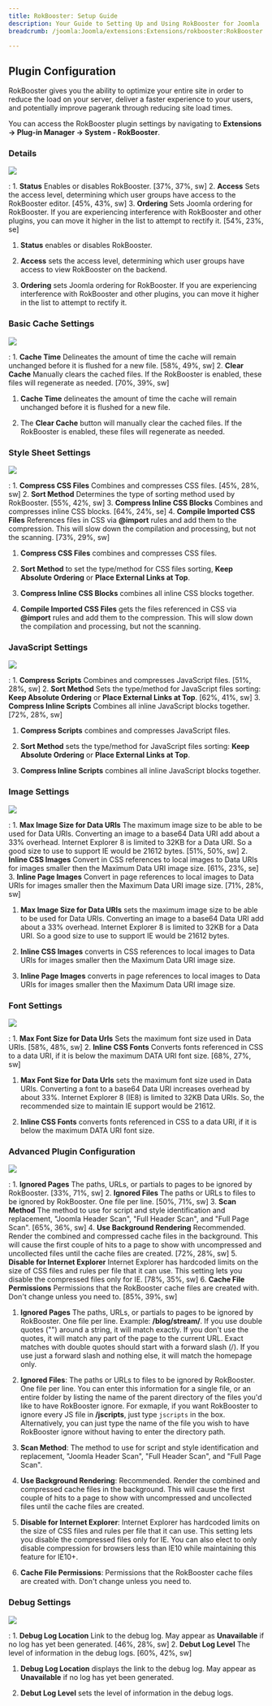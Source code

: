 ```yaml
---
title: RokBooster: Setup Guide
description: Your Guide to Setting Up and Using RokBooster for Joomla
breadcrumb: /joomla:Joomla/extensions:Extensions/rokbooster:RokBooster

---
```


Plugin Configuration
-----

RokBooster gives you the ability to optimize your entire site in order to reduce the load on your server, deliver a faster experience to your users, and potentially improve pagerank through reducing site load times.

You can access the RokBooster plugin settings by navigating to **Extensions → Plug-in Manager → System - RokBooster**. 

### Details
![][rokbooster_setup_8]

:   1. **Status** Enables or disables RokBooster. [37%, 37%, sw]
    2. **Access** Sets the access level, determining which user groups have access to the RokBooster editor. [45%, 43%, sw]
    3. **Ordering** Sets Joomla ordering for RokBooster. If you are experiencing interference with RokBooster and other plugins, you can move it higher in the list to attempt to rectify it. [54%, 23%, se]

1. **Status** enables or disables RokBooster.

2. **Access** sets the access level, determining which user groups have access to view RokBooster on the backend.

3. **Ordering** sets Joomla ordering for RokBooster. If you are experiencing interference with RokBooster and other plugins, you can move it higher in the list to attempt to rectify it.

### Basic Cache Settings
![][rokbooster_setup_1]

:   1. **Cache Time** Delineates the amount of time the cache will remain unchanged before it is flushed for a new file.  [58%, 49%, sw]
    2. **Clear Cache** Manually clears the cached files. If the RokBooster is enabled, these files will regenerate as needed. [70%, 39%, sw]

1. **Cache Time** delineates the amount of time the cache will remain unchanged before it is flushed for a new file.

2. The **Clear Cache** button will manually clear the cached files. If the RokBooster is enabled, these files will regenerate as needed.

### Style Sheet Settings
![][rokbooster_setup_2]

:   1. **Compress CSS Files** Combines and compresses CSS files. [45%, 28%, sw]
    2. **Sort Method** Determines the type of sorting method used by RokBooster. [55%, 42%, sw]
    3. **Compress Inline CSS Blocks** Combines and compresses inline CSS blocks. [64%, 24%, se]
    4. **Compile Imported CSS Files** References files in CSS via **@import** rules and add them to the compression. This will slow down the compilation and processing, but not the scanning. [73%, 29%, sw]

1. **Compress CSS Files** combines and compresses CSS files.

2. **Sort Method** to set the type/method for CSS files sorting, **Keep Absolute Ordering** or **Place External Links at Top**.

3. **Compress Inline CSS Blocks** combines all inline CSS blocks together.

4. **Compile Imported CSS Files** gets the files referenced in CSS via **@import** rules and add them to the compression. This will slow down the compilation and processing, but not the scanning.

### JavaScript Settings
![][rokbooster_setup_3]

:   1. **Compress Scripts** Combines and compresses JavaScript files. [51%, 28%, sw]
    2. **Sort Method** Sets the type/method for JavaScript files sorting: **Keep Absolute Ordering** or **Place External Links at Top**. [62%, 41%, sw]
    3. **Compress Inline Scripts** Combines all inline JavaScript blocks together. [72%, 28%, sw]

1. **Compress Scripts** combines and compresses JavaScript files.

2. **Sort Method** sets the type/method for JavaScript files sorting: **Keep Absolute Ordering** or **Place External Links at Top**.

3. **Compress Inline Scripts** combines all inline JavaScript blocks together.

### Image Settings
![][rokbooster_setup_4]

:   1. **Max Image Size for Data URIs** The maximum image size to be able to be used for Data URIs. Converting an image to a base64 Data URI add about a 33% overhead. Internet Explorer 8 is limited to 32KB for a Data URI. So a good size to use to support IE would be 21612 bytes.  [51%, 50%, sw]
    2. **Inline CSS Images** Convert in CSS references to local images to Data URIs for images smaller then the Maximum Data URI image size.  [61%, 23%, se]
    3. **Inline Page Images** Convert in page references to local images to Data URIs for images smaller then the Maximum Data URI image size.  [71%, 28%, sw]

1. **Max Image Size for Data URIs** sets the maximum image size to be able to be used for Data URIs. Converting an image to a base64 Data URI add about a 33% overhead. Internet Explorer 8 is limited to 32KB for a Data URI. So a good size to use to support IE would be 21612 bytes.

2. **Inline CSS Images** converts in CSS references to local images to Data URIs for images smaller then the Maximum Data URI image size.

3. **Inline Page Images** converts in page references to local images to Data URIs for images smaller then the Maximum Data URI image size.

### Font Settings
![][rokbooster_setup_5]

:   1. **Max Font Size for Data Urls** Sets the maximum font size used in Data URIs. [58%, 48%, sw]
    2. **Inline CSS Fonts** Converts fonts referenced in CSS to a data URI, if it is below the maximum DATA URI font size. [68%, 27%, sw]

1. **Max Font Size for Data Urls** sets the maximum font size used in Data URIs. Converting a font to a base64 Data URI increases overhead by about 33%. Internet Explorer 8 (IE8) is limited to 32KB Data URIs. So, the recommended size to maintain IE support would be 21612.

2. **Inline CSS Fonts** converts fonts referenced in CSS to a data URI, if it is below the maximum DATA URI font size.

### Advanced Plugin Configuration
![][rokbooster_setup_6]

:   1. **Ignored Pages** The paths, URLs, or partials to pages to be ignored by RokBooster. [33%, 71%, sw]
    2. **Ignored Files** The paths or URLs to files to be ignored by RokBooster. One file per line.  [50%, 71%, sw]
    3. **Scan Method** The method to use for script and style identification and replacement, "Joomla Header Scan", "Full Header Scan", and "Full Page Scan".  [65%, 36%, sw]
    4. **Use Background Rendering** Recommended. Render the combined and compressed cache files in the background. This will cause the first couple of hits to a page to show with uncompressed and uncollected files until the cache files are created.  [72%, 28%, sw]
    5. **Disable for Internet Explorer** Internet Explorer has hardcoded limits on the size of CSS files and rules per file that it can use. This setting lets you disable the compressed files only for IE.  [78%, 35%, sw]
    6. **Cache File Permissions** Permissions that the RokBooster cache files are created with. Don't change unless you need to.  [85%, 39%, sw]

1. **Ignored Pages** The paths, URLs, or partials to pages to be ignored by RokBooster. One file per line. Example: **/blog/stream/**. If you use double quotes ("") around a string, it will match exactly. If you don't use the quotes, it will match any part of the page to the current URL. Exact matches with double quotes should start with a forward slash (/). If you use just a forward slash and nothing else, it will match the homepage only.

2. **Ignored Files**: The paths or URLs to files to be ignored by RokBooster. One file per line. You can enter this information for a single file, or an entire folder by listing the name of the parent directory of the files you'd like to have RokBooster ignore. For exmaple, if you want RokBooster to ignore every JS file in **/jscripts**, just type `jscripts` in the box. Alternatively, you can just type the name of the file you wish to have RokBooster ignore without having to enter the directory path.

3. **Scan Method**: The method to use for script and style identification and replacement, "Joomla Header Scan", "Full Header Scan", and "Full Page Scan".

4. **Use Background Rendering**: Recommended. Render the combined and compressed cache files in the background. This will cause the first couple of hits to a page to show with uncompressed and uncollected files until the cache files are created.

5. **Disable for Internet Explorer**: Internet Explorer has hardcoded limits on the size of CSS files and rules per file that it can use. This setting lets you disable the compressed files only for IE. You can also elect to only disable compression for browsers less than IE10 while maintaining this feature for IE10+.

6. **Cache File Permissions**: Permissions that the RokBooster cache files are created with. Don't change unless you need to.

### Debug Settings
![][rokbooster_setup_7]

:   1. **Debug Log Location** Link to the debug log. May appear as **Unavailable** if no log has yet been generated. [46%, 28%, sw]
    2. **Debut Log Level** The level of information in the debug logs. [60%, 42%, sw]

1. **Debug Log Location** displays the link to the debug log. May appear as **Unavailable** if no log has yet been generated.

2. **Debut Log Level** sets the level of information in the debug logs.

[rokbooster_setup_1]: assets/rokbooster_setup_1.jpeg
[rokbooster_setup_2]: assets/rokbooster_setup_2.jpeg
[rokbooster_setup_3]: assets/rokbooster_setup_3.jpeg
[rokbooster_setup_4]: assets/rokbooster_setup_4.jpeg
[rokbooster_setup_5]: assets/rokbooster_setup_5.jpeg
[rokbooster_setup_6]: assets/rokbooster_setup_6.jpg
[rokbooster_setup_7]: assets/rokbooster_setup_7.jpeg
[rokbooster_setup_8]: assets/rokbooster_setup_8.jpeg